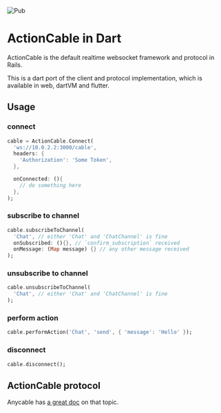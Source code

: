![Pub](https://img.shields.io/pub/v/action_cable)

# ActionCable in Dart

ActionCable is the default realtime websocket framework and protocol in Rails.

This is a dart port of the client and protocol implementation, which is available in web, dartVM and flutter.

## Usage

### connect

```dart
cable = ActionCable.Connect(
  'ws://10.0.2.2:3000/cable',
  headers: {
    'Authorization': 'Some Token',
  },

  onConnected: (){
    // do something here
  },
);
```

### subscribe to channel

```dart
cable.subscribeToChannel(
  'Chat', // either 'Chat' and 'ChatChannel' is fine
  onSubscribed: (){}, // `confirm_subscription` received
  onMessage: (Map message) {} // any other message received
);
```

### unsubscribe to channel

```dart
cable.unsubscribeToChannel(
  'Chat', // either 'Chat' and 'ChatChannel' is fine
);
```

### perform action

```dart
cable.performAction('Chat', 'send', { 'message': 'Hello' });
```

### disconnect

```dart
cable.disconnect();
```

## ActionCable protocol

Anycable has [a great doc](https://docs.anycable.io/#/misc/action_cable_protocol) on that topic.
